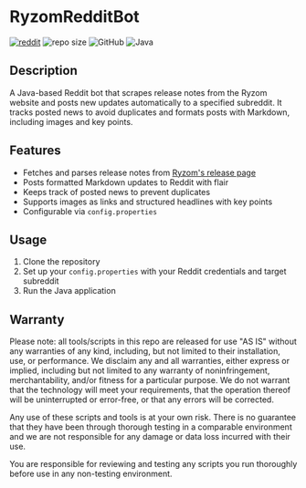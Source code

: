 # RyzomRedditBot

[![reddit](https://img.shields.io/reddit/subreddit-subscribers/Ryzom)](https://old.reddit.com/r/Ryzom/)
![repo size](https://img.shields.io/github/languages/code-size/RyzomApps/RCC.svg?label=repo%20size)
![GitHub](https://img.shields.io/badge/GitHub-Repository-blue?logo=github)
![Java](https://img.shields.io/badge/Language-Java-orange)

## Description
A Java-based Reddit bot that scrapes release notes from the Ryzom website and posts new updates automatically to a specified subreddit. It tracks posted news to avoid duplicates and formats posts with Markdown, including images and key points.

## Features
- Fetches and parses release notes from [Ryzom's release page](https://app.ryzom.com/app_releasenotes/index.php?lang=en&ig=1)
- Posts formatted Markdown updates to Reddit with flair
- Keeps track of posted news to prevent duplicates
- Supports images as links and structured headlines with key points
- Configurable via `config.properties`

## Usage
1. Clone the repository
2. Set up your `config.properties` with your Reddit credentials and target subreddit
3. Run the Java application

## Warranty
Please note: all tools/scripts in this repo are released for use "AS IS" without any warranties of any kind, including, but not limited to their installation, use, or performance. We disclaim any and all warranties, either express or implied, including but not limited to any warranty of noninfringement, merchantability, and/or fitness for a particular purpose. We do not warrant that the technology will meet your requirements, that the operation thereof will be uninterrupted or error-free, or that any errors will be corrected.

Any use of these scripts and tools is at your own risk. There is no guarantee that they have been through thorough testing in a comparable environment and we are not responsible for any damage or data loss incurred with their use.

You are responsible for reviewing and testing any scripts you run thoroughly before use in any non-testing environment.
